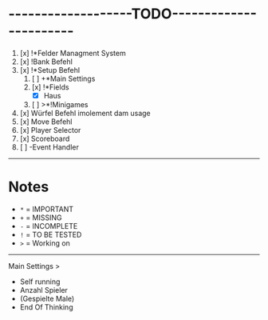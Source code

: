 # -------------------TODO-----------------------
1. [x] !*Felder Managment System
2. [x] !Bank Befehl
3. [x] !*Setup Befehl
    1. [ ] +*Main Settings
   	2. [x] !*Fields
        - [x] Haus
    3. [ ] >*!Minigames
4. [x] Würfel Befehl imolement dam usage 
5. [x] Move Befehl
6. [x] Player Selector
7. [x] Scoreboard
8. [ ] -Event Handler

---

# Notes
- `*` = IMPORTANT
- `+` = MISSING
- `-` = INCOMPLETE
- `!` = TO BE TESTED
- `>` = Working on

---

Main Settings >
  - Self running
  - Anzahl Spieler
  - (Gespielte Male)
  - End Of Thinking
